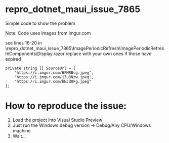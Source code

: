 # repro_dotnet_maui_issue_7865
Simple code to show the problem

Note: Code uses images from imgur.com

see lines 16-20 in \repro_dotnet_maui_issue_7865\ImagePeriodicRefresh\ImagePeriodicRefresh\Components\Display.razor
replace with your own ones if those have expired

    private string [] SourceUrl = {
        "https://i.imgur.com/6FMRBcg.jpeg",
        "https://i.imgur.com/jZu3Nzw.jpeg",
        "https://i.imgur.com/hNJd0Fg.jpeg"
    };

# How to reproduce the issue:
1) Load the project into Visual Studio Preview
2) Just run the Windows debug version -> Debug/Any CPU/Windows machine
3) Wait...

